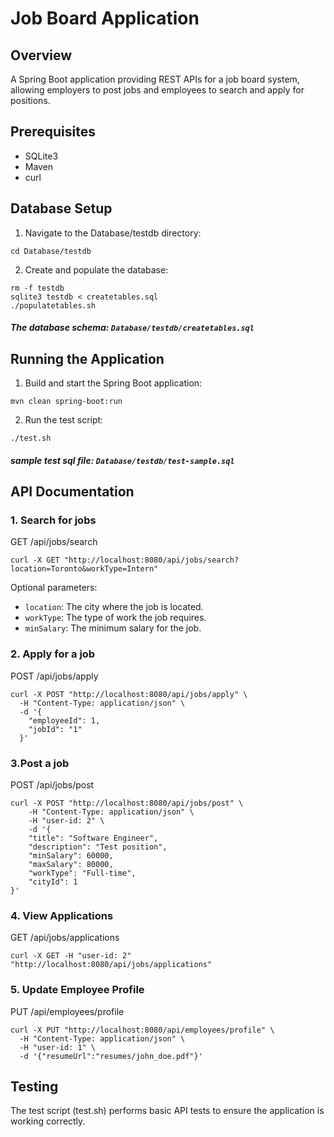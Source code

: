 # Job Board Application

## Overview
A Spring Boot application providing REST APIs for a job board system, allowing employers to post jobs and employees to search and apply for positions.

## Prerequisites
- SQLite3
- Maven
- curl

## Database Setup
1. Navigate to the Database/testdb directory:
```
cd Database/testdb
```

2. Create and populate the database:
```
rm -f testdb
sqlite3 testdb < createtables.sql
./populatetables.sh
```

##### The database schema: `Database/testdb/createtables.sql`

## Running the Application

1. Build and start the Spring Boot application:
```
mvn clean spring-boot:run
```

2. Run the test script:
```
./test.sh
```

##### sample test sql file: `Database/testdb/test-sample.sql`

## API Documentation
### 1. Search for jobs
GET /api/jobs/search
```
curl -X GET "http://localhost:8080/api/jobs/search?location=Toronto&workType=Intern"
```
Optional parameters:
- `location`: The city where the job is located.
- `workType`: The type of work the job requires.
- `minSalary`: The minimum salary for the job.

### 2. Apply for a job
POST /api/jobs/apply
```
curl -X POST "http://localhost:8080/api/jobs/apply" \
  -H "Content-Type: application/json" \
  -d '{
    "employeeId": 1,
    "jobId": "1"
  }'
```

### 3.Post a job
POST /api/jobs/post
```
curl -X POST "http://localhost:8080/api/jobs/post" \
    -H "Content-Type: application/json" \
    -H "user-id: 2" \
    -d '{
    "title": "Software Engineer",
    "description": "Test position",
    "minSalary": 60000,
    "maxSalary": 80000,
    "workType": "Full-time",
    "cityId": 1
}'
```

### 4. View Applications
GET /api/jobs/applications
```
curl -X GET -H "user-id: 2" "http://localhost:8080/api/jobs/applications"
```

### 5. Update Employee Profile
PUT /api/employees/profile
```
curl -X PUT "http://localhost:8080/api/employees/profile" \
  -H "Content-Type: application/json" \
  -H "user-id: 1" \
  -d '{"resumeUrl":"resumes/john_doe.pdf"}'
```

## Testing
The test script (test.sh) performs basic API tests to ensure the application is working correctly.

